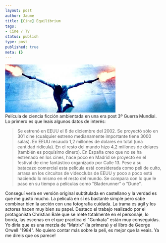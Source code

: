 ```yaml
---
layout: post
author: Jaume
title: [Cine] Equilibrium
tags:
- Cine / TV
status: publish
type: post
published: true
meta: {}
---
```

<img src="../images_posts/equilibrium.jpg" alt="Equilibrium" class="center"/><br />
Película de ciencia ficción ambientada en una era post 3º Guerra Mundial. Lo primero es que leais algunos datos de interés:
<blockquote>Se estrenó en EEUU el 6 de diciembre del 2002.
Se proyectó sólo en 301 cine (cualquier estreno medianamente importante tiene 3000 salas).
En EEUU recaudó 1,2 millones de dolares en total (una cantidad ridícula).
En el resto del mundo hizo 4,2 millones de dolares (también es poquísimo dinero).
En España creo que no se ha estrenado en los cines, hace poco en Madrid se proyectó en el festival de cine fantástico organizado por Calle 13.
Pese a su batacazo comercial esta película está considerada como peli de culto, arrasa en los circuitos de videoclubs de EEUU y poco a poco está haciendo lo mismo en el resto del mundo.
Se compara con lo que le paso en su tiempo a películas como "Bladerunner" o "Dune".</blockquote>
Conseguí verla en versión original subtitulada en castellano y la verdad es que me gustó mucho. La película en sí es bastante simple pero sabe combinar bien la acción con una fotografia cuidada. La trama es ágil y los actores hacen muy bien su papel. Destaco el trabajo realizado por el protagonista Christian Bale que se mete totalmente en el personaje, lo borda, las escenas en el que practica el "Gunkata" están muy conseguidas. Yo diría que es una merzla de "Matrix" (la primera) y el libro de George Orwell "1984".
No quiero contar más sobre la peli, es mejor que la veais. Ya me direis que os parece!

